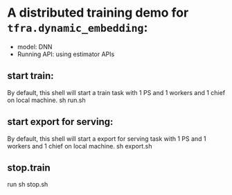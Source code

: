 # A distributed training demo for `tfra.dynamic_embedding`:

- model: DNN
- Running API: using estimator APIs

## start train:
By default, this shell will start a train task with 1 PS and 1 workers and 1 chief on local machine.
sh run.sh


## start export for serving:
By default, this shell will start a export for serving task with 1 PS and 1 workers and 1 chief on local machine.
sh export.sh

## stop.train
run sh stop.sh